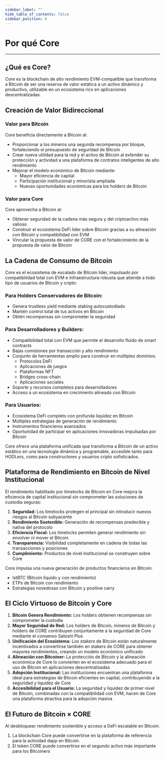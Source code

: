 ```yaml
---
sidebar_label: ""
hide_table_of_contents: false
sidebar_position: 0
---
```


# Por qué Core

---

## ¿Qué es Core?

Core es la blockchain de alto rendimiento EVM-compatible que transforma a Bitcoin de ser una reserva de valor estática a un activo dinámico y productivo, utilizable en un ecosistema rico en aplicaciones descentralizadas.

## Creación de Valor Bidireccional

### Valor para Bitcoin

Core beneficia directamente a Bitcoin al:

- Proporcionar a los mineros una segunda recompensa por bloque, fortaleciendo el presupuesto de seguridad de Bitcoin
- Crear nueva utilidad para la red y el activo de Bitcoin al extender su protección y actividad a una plataforma de contratos inteligentes de alto rendimiento
- Mejorar el modelo económico de Bitcoin mediante:
  - Mayor eficiencia de capital
  - Participación institucional y minorista ampliada
  - Nuevas oportunidades económicas para los holders de Bitcoin

### Valor para Core

Core aprovecha a Bitcoin al:

- Obtener seguridad de la cadena más segura y del criptoactivo más valioso
- Construir el ecosistema DeFi líder sobre Bitcoin gracias a su alineación con Bitcoin y compatibilidad con EVM
- Vincular la propuesta de valor de CORE con el fortalecimiento de la propuesta de valor de Bitcoin

## La Cadena de Consumo de Bitcoin

Core es el ecosistema de escalado de Bitcoin líder, impulsado por compatibilidad total con EVM e infraestructura robusta que atiende a todo tipo de usuarios de Bitcoin y cripto:

### Para Holders Conservadores de Bitcoin:

- Genera trustless yield mediante staking autocustodiado
- Mantén control total de tus activos en Bitcoin
- Obtén recompensas sin comprometer la seguridad

### Para Desarrolladores y Builders:

- Compatibilidad total con EVM que permite el desarrollo fluido de smart contracts
- Bajas comisiones por transacción y alto rendimiento
- Conjunto de herramientas amplio para construir en múltiples dominios:
  - Protocolos DeFi
  - Aplicaciones de juegos
  - Plataformas NFT
  - Bridges cross-chain
  - Aplicaciones sociales
- Soporte y recursos completos para desarrolladores
- Acceso a un ecosistema en crecimiento alineado con Bitcoin

### Para Usuarios:

- Ecosistema DeFi completo con profunda liquidez en Bitcoin
- Múltiples estrategias de generación de rendimiento
- Instrumentos financieros avanzados
- Oportunidad de participar en aplicaciones innovadoras impulsadas por Bitcoin

Core ofrece una plataforma unificada que transforma a Bitcoin de un activo estático en una tecnología dinámica y programable, accesible tanto para HODLers, como para constructores y usuarios cripto sofisticados.

## Plataforma de Rendimiento en Bitcoin de Nivel Institucional

El rendimiento habilitado por timelocks de Bitcoin en Core mejora la eficiencia de capital institucional sin comprometer las soluciones de custodia seguras:

1. **Seguridad:** Los timelocks protegen el principal sin introducir nuevos riesgos al Bitcoin subyacente
2. **Rendimiento Sostenible:** Generación de recompensas predecible y nativa del protocolo
3. **Eficiencia Fiscal:** Los timelocks permiten generar rendimiento sin envolver ni mover el Bitcoin
4. **Transparencia:** Visibilidad completamente en cadena de todas las transacciones y posiciones
5. **Cumplimiento:** Productos de nivel institucional se construyen sobre Core

Core impulsa una nueva generación de productos financieros en Bitcoin:

- lstBTC (Bitcoin líquido y con rendimiento)
- ETPs de Bitcoin con rendimiento
- Estrategias novedosas con Bitcoin y positive carry

## El Ciclo Virtuoso de Bitcoin y Core

1. **Bitcoin Genera Rendimiento:** Los holders obtienen recompensas sin comprometer la custodia
2. **Mayor Seguridad de Red:** Los holders de Bitcoin, mineros de Bitcoin y holders de CORE contribuyen conjuntamente a la seguridad de Core mediante el consenso Satoshi Plus
3. **Unificación del Ecosistema:** Los stakers de Bitcoin están naturalmente incentivados a convertirse también en stakers de CORE para obtener mayores rendimientos, creando un modelo económico unificado
4. **Alineación con Bitcoiner:** La protección de Bitcoin y la alineación económica de Core lo convierten en el ecosistema adecuado para el uso de Bitcoin en aplicaciones descentralizadas
5. **Adopción Institucional:** Las instituciones encuentran una plataforma ideal para estrategias de Bitcoin eficientes en capital, contribuyendo a la seguridad y liquidez de Core
6. **Accesibilidad para el Usuario:** La seguridad y liquidez de primer nivel de Bitcoin, combinadas con la compatibilidad con EVM, hacen de Core una plataforma atractiva para la adopción masiva

## El Futuro de Bitcoin × CORE

Al desbloquear rendimiento sostenible y acceso a DeFi escalable en Bitcoin:

1. La blockchain Core puede convertirse en la plataforma de referencia para la actividad dapp en Bitcoin.
2. El token CORE puede convertirse en el segundo activo más importante para los Bitcoiners
